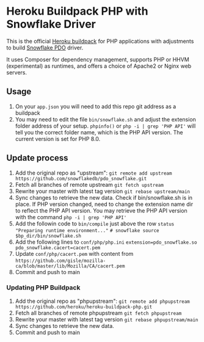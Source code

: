 # Heroku Buildpack PHP with Snowflake Driver

This is the official [Heroku buildpack](http://devcenter.heroku.com/articles/buildpacks) for PHP applications with adjustments to build [Snowflake PDO](https://github.com/snowflakedb/pdo_snowflake) driver.

It uses Composer for dependency management, supports PHP or HHVM (experimental) as runtimes, and offers a choice of Apache2 or Nginx web servers.

## Usage

1. On your `app.json` you will need to add this repo git address as a buildpack
2. You may need to edit the file `bin/snowflake.sh` and adjust the extension folder address of your setup. `phpinfo()` or `php -i | grep 'PHP API'` will tell you the correct folder name, which is the PHP API version. The current version is set for PHP 8.0.


## Update process

1. Add the original repo as "upstream":
    `git remote add upstream https://github.com/snowflakedb/pdo_snowflake.git`
2. Fetch all branches of remote upstream
    `git fetch upstream`
3. Rewrite your master with latest tag version
    `git rebase upstream/main`
4. Sync changes to retrieve the new data. Check if bin/snowflake.sh is in place. If PHP version changed, need to change the extension name dir to reflect the PHP API version. You may retrieve the PHP API version with the command `php -i | grep 'PHP API'`
5. Add the followin code to `bin/compile` just above the row `status "Preparing runtime environment..."`
    `# snowflake
    source $bp_dir/bin/snowflake.sh`
6. Add the following lines to `conf/php/php.ini`
    `extension=pdo_snowflake.so
    pdo_snowflake.cacert=cacert.pem`
7. Update `conf/php/cacert.pem` with content from `https://github.com/gisle/mozilla-ca/blob/master/lib/Mozilla/CA/cacert.pem`
8. Commit and push to main


### Updating PHP Buildpack

1. Add the original repo as "phpupstream":
    `git remote add phpupstream https://github.com/heroku/heroku-buildpack-php.git`
2. Fetch all branches of remote phpupstream
    `git fetch phpupstream`
3. Rewrite your master with latest tag version
    `git rebase phpupstream/main`
4. Sync changes to retrieve the new data. 
5. Commit and push to main